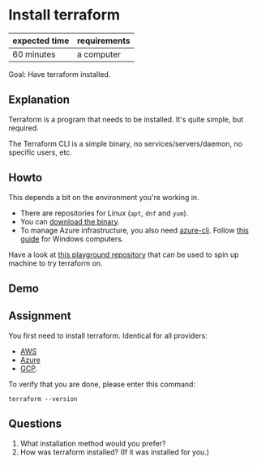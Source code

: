 # Install terraform

|expected time|requirements|
|-------------|------------|
|60 minutes   |a computer  |

Goal: Have terraform installed.

## Explanation

Terraform is a program that needs to be installed. It's quite simple, but required.

The Terraform CLI is a simple binary, no services/servers/daemon, no specific users, etc.

## Howto

This depends a bit on the environment you're working in.

- There are repositories for Linux (`apt`, `dnf` and `yum`).
- You can [download the binary](https://releases.hashicorp.com/terraform/).
- To manage Azure infrastructure, you also need [azure-cli](https://pypi.org/project/azure-cli/). Follow [this guide](https://docs.microsoft.com/en-us/cli/azure/install-azure-cli-windows?tabs=azure-cli) for Windows computers.

Have a look at [this playground repository](https://github.com/robertdebock/terraform-playground) that can be used to spin up machine to try terraform on.

## Demo

## Assignment

You first need to install terraform. Identical for all providers:

- [AWS](https://learn.hashicorp.com/tutorials/terraform/install-cli?in=terraform/aws-get-started)
- [Azure](https://learn.hashicorp.com/tutorials/terraform/install-cli?in=terraform/azure-get-started)
- [GCP](https://learn.hashicorp.com/tutorials/terraform/install-cli?in=terraform/gcp-get-started).

To verify that you are done, please enter this command:

```shell
terraform --version
```

## Questions

1. What installation method would you prefer?
2. How was terraform installed? (If it was installed for you.)
